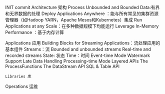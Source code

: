 INIT commit
Architecture 架构
	Process Unbounded and Bounded Data:有界和无界数据的处理
	Deploy Applications Anywhere ：能与所有常见的集群资源管理器（如Hadoop YARN，Apache Mesos和Kubernetes）集成
	Run Applications at any Scale：在多种数据规模下均能运行
	Leverage In-Memory Performance ：基于内存计算
	
	


Applications 应用
	Building Blocks for Streaming Applications：流处理应用的基本组件
		Streams：流 
			Bounded and unbounded streams
			Real-time and recorded streams
		State: 状态
		Time：时间
			Event-time Mode
			Watermark Support
			Late Data Handling
			Processing-time Mode
	Layered APIs
		The ProcessFunctions
		The DataStream API
		SQL & Table API
	
	Libraries 库
	
	
Operations 运维
 
